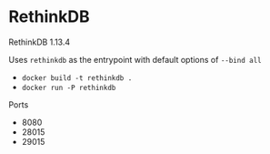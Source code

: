# RethinkDB

RethinkDB 1.13.4

Uses `rethinkdb` as the entrypoint with default options of `--bind all`

* `docker build -t rethinkdb .`
* `docker run -P rethinkdb`

Ports

* 8080
* 28015
* 29015
